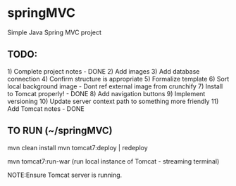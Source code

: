 # springMVC
Simple Java Spring MVC project

<h2>TODO:</h2>
1) Complete project notes - DONE
2) Add images
3) Add database connection
4) Confirm structure is appropriate
5) Formalize template
6) Sort local background image - Dont ref external image from crunchify
7) Install to Tomcat properly! - DONE
8) Add navigation buttons
9) Implement versioning
10) Update server context path to something more friendly
11) Add Tomcat notes - DONE

<h2>TO RUN (~/springMVC)</h2>
mvn clean install
mvn tomcat7:deploy | redeploy

mvn tomcat7:run-war (run local instance of Tomcat - streaming terminal)

NOTE:Ensure Tomcat server is running.
